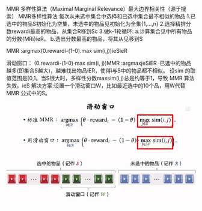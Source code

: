 MMR 多样性算法（Maximal Marginal Relevance）最大边界相关性（源于搜索）
MMR多样性算法
每次从未选中集合中选择和已选中集合最不相似的物品
1.已选中的物品S初始化为空集，未选中的物品见初始化为全集{1,…,n}
2.选择精排分数rewardi最高的物品，从集合R移到Sc
3.做k-1轮循环:
a.计算集合见中所有物品的分数{MRi}ieR。
b.选出分数最高的物品，将其从见移到S


MMR :argmax(0.rewardi-(1-0).max sim(i,j))ieSieR

滑动窗口：
(0.rewardi-(1-0)·max sim(i, j))MMR :argmaxjeSiER
·已选中的物品越多(即集合S越大)，越难找出物品iER，使得i与S中的物品都不相似。
设sim 的取值范围是[0,1。当S很大时，多样性分数maxsim(i,j)总是约等于1，导致 MMR 算法失效。ieS
解决方案:设置一个滑动窗口W，比如最近选中的10个品，用W代替 MMR 公式中的S。

![alt text](image.png)